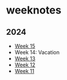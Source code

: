 # weeknotes

## 2024

- [Week 15](notes/2024-15.md)
- Week 14: Vacation
- [Week 13](notes/2024-13.md)
- [Week 12](notes/2024-12.md)
- [Week 11](notes/2024-11.md)
